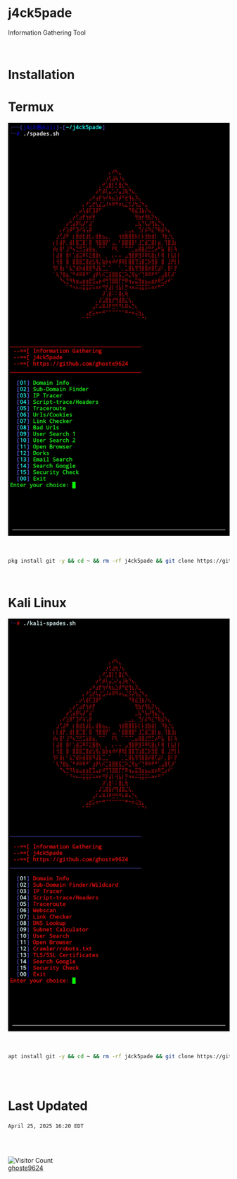 # j4ck5pade
   Information Gathering Tool

<br>

# Installation

# Termux

![alt text](https://github.com/ghoste9624/j4ck5pade/blob/main/files%2FScreenshot_20250422-140434_Termux.jpg)

<br>

```bash
pkg install git -y && cd ~ && rm -rf j4ck5pade && git clone https://github.com/ghoste9624/j4ck5pade && cd j4ck5pade && chmod +x * && ./install.sh && ./spades.sh
```

<br>

# Kali Linux 

![alt text](https://github.com/ghoste9624/j4ck5pade/blob/main/files%2FScreenshot_20250425-160458_Termux.jpg)

<br>

```bash 
apt install git -y && cd ~ && rm -rf j4ck5pade && git clone https://github.com/ghoste9624/j4ck5pade && cd j4ck5pade && chmod +x * && ./kali-install.sh && ./kali-spades.sh
```

<br>
<br>

# Last Updated

``
April 25, 2025 16:20 EDT
``

<br>
<br>

![Visitor Count](https://profile-counter.glitch.me/{ghoste9624}/count.svg)
<br>
[ghoste9624](https://github.com/ghoste9624)

